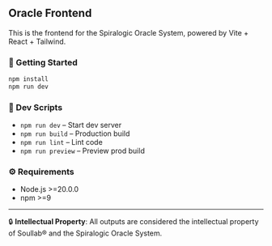 ## Oracle Frontend

This is the frontend for the Spiralogic Oracle System, powered by Vite + React + Tailwind.

### 🧪 Getting Started

```bash
npm install
npm run dev
```

### 🧼 Dev Scripts
- `npm run dev` – Start dev server
- `npm run build` – Production build  
- `npm run lint` – Lint code
- `npm run preview` – Preview prod build

### ⚙️ Requirements
- Node.js >=20.0.0
- npm >=9

---

🔒 **Intellectual Property**: All outputs are considered the intellectual property of Soullab® and the Spiralogic Oracle System.
